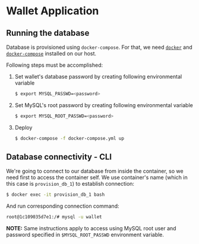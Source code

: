 # Wallet Application 

## Running the database

Database is provisioned using `docker-compose`. For that, we need [`docker`](https://docs.docker.com/install/) and [`docker-compose`](https://docs.docker.com/compose/install/) installed on our host.

Following steps must be accomplished:

1. Set wallet's database password by creating following environmental variable

   ```bash
   $ export MYSQL_PASSWD=<password>
   ```

2. Set MySQL's root password by creating following environmental variable

   ```bash
   $ export MYSQL_ROOT_PASSWD=<password>
   ```

3. Deploy

   ```bash
   $ docker-compose -f docker-compose.yml up
   ```

## Database connectivity - CLI

We're going to connect to our database from inside the container, so we need first to access the container self. We use container's name (which in this case is `provision_db_1`) to establish connection:

```bash
$ docker exec -it provision_db_1 bash
```

And run corresponding connection command:

```bash
root@1c109035d7e1:/# mysql -u wallet       
```

**NOTE:** Same instructions apply to access using MySQL root user and password specified in `$MYSQL_ROOT_PASSWD` environment variable.